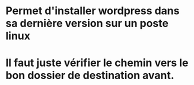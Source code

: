 # Permet d'installer wordpress dans sa dernière version sur un poste linux
# Il faut juste vérifier le chemin vers le bon dossier de destination avant.
